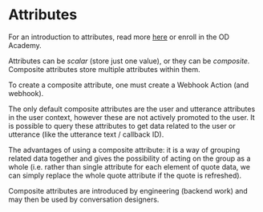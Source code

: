 # Attributes

For an introduction to attributes, read more [here](../designing-conversations/contexts-and-attributes/about-attributes.md) or enroll in the OD Academy.&#x20;

Attributes can be _scalar_ (store just one value), or they can be _composite._ Composite attributes store multiple attributes within them.&#x20;

To create a composite attribute, one must create a Webhook Action (and webhook).&#x20;

The only default composite attributes are the user and utterance attributes in the user context, however these are not actively promoted to the user. It is possible to query these attributes to get data related to the user or utterance (like the utterance text / callback ID).&#x20;

The advantages of using a composite attribute: it is a way of grouping related data together and gives the possibility of acting on the group as a whole (i.e. rather than single attribute for each element of quote data, we can simply replace the whole quote attribute if the quote is refreshed).&#x20;

Composite attributes are introduced by engineering (backend work) and may then be used by conversation designers. &#x20;
